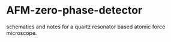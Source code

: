 # AFM-zero-phase-detector
schematics and notes for a quartz resonator based atomic force microscope.
